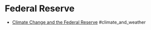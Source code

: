 # Federal Reserve
- [Climate Change and the Federal Reserve](https://www.frbsf.org/research-and-insights/publications/economic-letter/2019/03/climate-change-and-federal-reserve/) #climate_and_weather 
